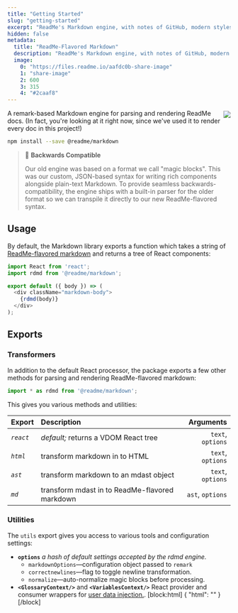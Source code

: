 ```yaml
---
title: "Getting Started"
slug: "getting-started"
excerpt: "ReadMe's Markdown engine, with notes of GitHub, modern styles, and a hint of magic."
hidden: false
metadata: 
  title: "ReadMe-Flavored Markdown"
  description: "ReadMe's Markdown engine, with notes of GitHub, modern styles, and a hint of magic."
  image: 
    0: "https://files.readme.io/aafdc0b-share-image"
    1: "share-image"
    2: 600
    3: 315
    4: "#2caaf8"
---
```

[<img src=https://github.com/readmeio/markdown/workflows/CI/badge.svg align=right style="margin-top: 3px; margin-bottom: 3px;" />](https://www.npmjs.com/package/@readme/markdown) A remark-based Markdown engine for parsing and rendering ReadMe docs. (In fact, you're looking at it right now, since we've used it to render every doc in this project!)

```bash
npm install --save @readme/markdown
```

> 🧙‍ **Backwards Compatible**
>
> Our old engine was based on a format we call "magic blocks". This was our custom, JSON-based syntax for writing rich components alongside plain-text Markdown. To provide seamless backwards-compatibility, the engine ships with a built-in parser for the older format so we can transpile it directly to our new ReadMe-flavored syntax.

## Usage

By default, the Markdown library exports a function which takes a string of [ReadMe-flavored markdown](#readme-flavored-syntax) and returns a tree of React components:

```javascript Component
import React from 'react';
import rdmd from '@readme/markdown';

export default ({ body }) => (
  <div className="markdown-body">
    {rdmd(body)}
  </div>
);
```

## Exports

### Transformers

In addition to the default React processor, the package exports a few other methods for parsing and rendering ReadMe-flavored markdown:

```javascript
import * as rdmd from '@readme/markdown';
```

This gives you various methods and utilities:

| Export        | Description                                    | Arguments        |
|:------------- |:---------------------------------------------- | ----------------:|
| *`react`*     |_default;_ returns a VDOM React tree            | `text`, `options`|
| *`html`*      | transform markdown in to HTML                  | `text`, `options`|
| *`ast`*       | transform markdown to an mdast object          | `text`, `options`|
| *`md`*        | transform mdast in to ReadMe-flavored markdown | `ast`, `options` |

### Utilities

The `utils` export gives you access to various tools and configuration settings:

- **`options`**
  _a hash of default settings accepted by the rdmd engine._
  - `markdownOptions`—configuration object passed to `remark`
  - `correctnewlines`—flag to toggle newline transformation.
  - `normalize`—auto-normalize magic blocks before processing.
- **`<GlossaryContext/>`** and **`<VariablesContext/>`**
  React provider and consumer wrappers for [user data injection.](doc:features#section-data-injection).
[block:html]
{
  "html": "<style>\n  .markdown-body .callout.callout_default[theme=🧙‍]{\n    --background: #fffae7;\n    --border: #e6b8086e;\n    --title: #e0b400;\n  }\n</style>"
}
[/block]
